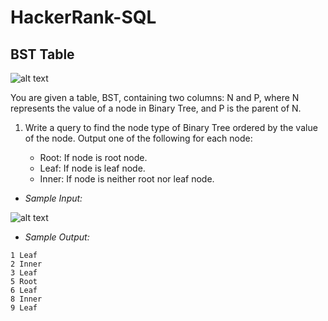 # HackerRank-SQL
## BST Table
![alt text](https://s3.amazonaws.com/hr-challenge-images/12888/1443818507-5095ab9853-1.png)

You are given a table, BST, containing two columns: N and P, where N represents the value of a node in Binary Tree, and P is the parent of N.

1. Write a query to find the node type of Binary Tree ordered by the value of the node. Output one of the following for each node:

   * Root: If node is root node.
   * Leaf: If node is leaf node.
   * Inner: If node is neither root nor leaf node.

- *Sample Input:*

![alt text](https://s3.amazonaws.com/hr-challenge-images/12888/1443818507-5095ab9853-1.png)

- *Sample Output:*
```
1 Leaf
2 Inner
3 Leaf
5 Root
6 Leaf
8 Inner
9 Leaf
```
